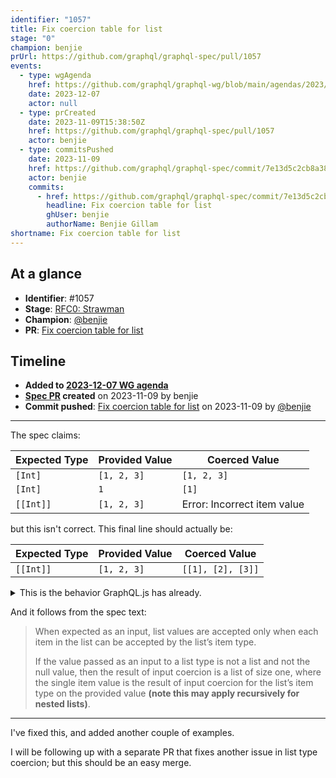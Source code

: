 ```yaml
---
identifier: "1057"
title: Fix coercion table for list
stage: "0"
champion: benjie
prUrl: https://github.com/graphql/graphql-spec/pull/1057
events:
  - type: wgAgenda
    href: https://github.com/graphql/graphql-wg/blob/main/agendas/2023/12-Dec/07-wg-primary.md
    date: 2023-12-07
    actor: null
  - type: prCreated
    date: 2023-11-09T15:38:50Z
    href: https://github.com/graphql/graphql-spec/pull/1057
    actor: benjie
  - type: commitsPushed
    date: 2023-11-09
    href: https://github.com/graphql/graphql-spec/commit/7e13d5c2cb8a38229d602a7a7e37d81fbbb84c00
    actor: benjie
    commits:
      - href: https://github.com/graphql/graphql-spec/commit/7e13d5c2cb8a38229d602a7a7e37d81fbbb84c00
        headline: Fix coercion table for list
        ghUser: benjie
        authorName: Benjie Gillam
shortname: Fix coercion table for list
---
```


## At a glance

- **Identifier**: #1057
- **Stage**: [RFC0: Strawman](https://github.com/graphql/graphql-spec/blob/main/CONTRIBUTING.md#stage-0-strawman)
- **Champion**: [@benjie](https://github.com/benjie)
- **PR**: [Fix coercion table for list](https://github.com/graphql/graphql-spec/pull/1057)

<!-- BEGIN_CUSTOM_TEXT -->



<!-- END_CUSTOM_TEXT -->

## Timeline

- **Added to [2023-12-07 WG agenda](https://github.com/graphql/graphql-wg/blob/main/agendas/2023/12-Dec/07-wg-primary.md)**
- **[Spec PR](https://github.com/graphql/graphql-spec/pull/1057) created** on 2023-11-09 by benjie
- **Commit pushed**: [Fix coercion table for list](https://github.com/graphql/graphql-spec/commit/7e13d5c2cb8a38229d602a7a7e37d81fbbb84c00) on 2023-11-09 by [@benjie](https://github.com/benjie)

<!-- VERBATIM -->

---

The spec claims:

| Expected Type | Provided Value   | Coerced Value               |
| ------------- | ---------------- | --------------------------- |
| `[Int]`       | `[1, 2, 3]`      | `[1, 2, 3]`                 |
| `[Int]`       | `1`              | `[1]`                       |
| `[[Int]]`     | `[1, 2, 3]`      | Error: Incorrect item value |

but this isn't correct. This final line should actually be:

| Expected Type | Provided Value   | Coerced Value               |
| ------------- | ---------------- | --------------------------- |
| `[[Int]]`     | `[1, 2, 3]`      | `[[1], [2], [3]]`           |

<details>
<summary>This is the behavior GraphQL.js has already.</summary>

Reproduction:

```js
import { GraphQLInt, GraphQLList, GraphQLNonNull, GraphQLObjectType, GraphQLSchema, GraphQLString, graphqlSync, printSchema, validateSchema } from "graphql";

const Query = new GraphQLObjectType({
  name: "Query",
  fields: {
    field: {
      args: {
        arg: {
          type: new GraphQLList(new GraphQLList(GraphQLInt)),
        },
      },
      type: new GraphQLNonNull(GraphQLString),
      resolve(_, { arg }) {
        return JSON.stringify(arg);
      },
    },
  },
});
const schema = new GraphQLSchema({
  query: Query,
});

const result = graphqlSync({
  schema,
  source: /* GraphQL */ `
    query {
      field(arg: [1, 2, 3])
    }
  `,
  variables: {},
});
const errors = validateSchema(schema);
if (errors.length) {
  console.dir(errors);
  process.exit(1);
}
console.log(printSchema(schema));
console.log(JSON.stringify(result, null, 2));
```

</details>

And it follows from the spec text:

> When expected as an input, list values are accepted only when each item in the list can be accepted by the list’s item type.
> 
> If the value passed as an input to a list type is not a list and not the null value, then the result of input coercion is a list of size one, where the single item value is the result of input coercion for the list’s item type on the provided value **(note this may apply recursively for nested lists)**.

---

I've fixed this, and added another couple of examples.

I will be following up with a separate PR that fixes another issue in list type coercion; but this should be an easy merge.
